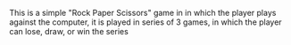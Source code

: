 This is a simple "Rock Paper Scissors" game in in which the player plays against the computer, it is played in series of 3 games, in which the player can lose, draw, or win the series
